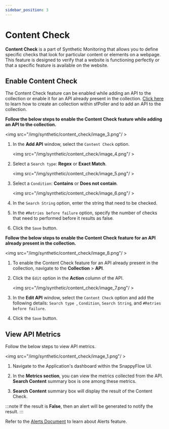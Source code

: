 ```yaml
---
sidebar_position: 3 
---
```

# Content Check 

**Content Check** is a part of Synthetic Monitoring that allows you to define specific checks that look for particular content or elements on a webpage. This feature is designed to verify that a website is functioning perfectly or that a specific feature is available on the website.

## Enable Content Check

The Content Check feature can be enabled while adding an API to the collection or enable it for an API already present in the collection. [Click here](/docs/sidebar-snappyflow-saas/Synthetic/overview#adding-apis-to-collections) to learn how to create an collection within sfPoller and to add an API to the collection.

**Follow the below steps to enable the Content Check feature while adding an API to the collection.**

  <img src="/img/synthetic/content_check/image_3.png"/ >

1. In the **Add API** window, select the `Content Check` option.

   <img src="/img/synthetic/content_check/image_4.png"/ >

2. Select a  `Search type`: **Regex** or **Exact Match**.

   <img src="/img/synthetic/content_check/image_5.png"/ >

3. Select a `Condition`: **Contains** or **Does not contain**.

   <img src="/img/synthetic/content_check/image_6.png"/ >

4. In the `Search String` option, enter the string that need to be checked.

5. In the `#Retries before failure` option, specify the number of  checks that need to performed before it results as false.

6. Click the `Save` button.

**Follow the below steps to enable the Content Check feature for an API already present in the collection.**

   <img src="/img/synthetic/content_check/image_8.png"/ >

1. To enable the Content Check feature for an API already present in the collection, navigate to the **Collection** > **API**.

2. Click the `Edit` option in the **Action** column of the API.

   <img src="/img/synthetic/content_check/image_7.png"/ >

3. In the **Edit API** window, select the `Content Check` option and add the following details: `Search type `, `Condition`, `Search String`, and `#Retries before failure`.

4. Click the `Save` button.

## View API Metrics

Follow the below steps to view API metrics. 

<img src="/img/synthetic/content_check/image_1.png"/ >

1. Navigate to the Application's dashboard within the SnappyFlow UI.

2. In the **Metrics section**, you can view the metrics collected from the API. **Search Content** summary box is one among these metrics.

3. **Search Content** summary box will display the result of the Content Check.

:::note
If the result is **False**, then an alert will be generated to notify the result.
:::

Refer to the [Alerts Document](/docs/sidebar-snappyflow-saas/Alerts_notifications/getting_started) to learn about Alerts feature.

   



